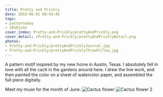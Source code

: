 ```yaml
---
title: Pretty and Prickly
date: 2018-06-01 08:43:46
tags:
- patternaday
- 2018june
cover_index: Pretty-and-Prickly/prettyAndPrickly.png
cover_detail: /Pretty-and-Prickly/prettyAndPricklyDetail.png
photos:
- Pretty-and-Prickly/prettyAndPricklyJournal.jpg
- Pretty-and-Prickly/prettyAndPricklyThrowPillow.jpg
---
```

A pattern motif inspired by my new home in Austin, Texas. I absolutely fell in love with all the cacti in the gardens around here. I drew the line work, and then painted the color on a sheet of watercolor paper, and assembled the full piece digitally.

Meet my muse for the month of June:
![Cactus flower](muse1.jpg)
![Cactus flower 2](muse2.jpg)